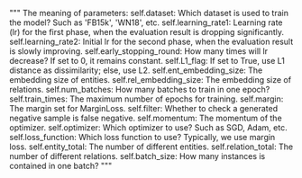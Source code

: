 """
The meaning of parameters:
self.dataset: Which dataset is used to train the model? Such as 'FB15k', 'WN18', etc.
self.learning_rate1: Learning rate (lr) for the first phase, when the evaluation result is dropping significantly.
self.learning_rate2: Initial lr for the second phase, when the evaluation result is slowly improving.
self.early_stopping_round: How many times will lr decrease? If set to 0, it remains constant.
self.L1_flag: If set to True, use L1 distance as dissimilarity; else, use L2.
self.ent_embedding_size: The embedding size of entities.
self.rel_embedding_size: The embedding size of relations.
self.num_batches: How many batches to train in one epoch?
self.train_times: The maximum number of epochs for training.
self.margin: The margin set for MarginLoss.
self.filter: Whether to check a generated negative sample is false negative.
self.momentum: The momentum of the optimizer.
self.optimizer: Which optimizer to use? Such as SGD, Adam, etc.
self.loss_function: Which loss function to use? Typically, we use margin loss.
self.entity_total: The number of different entities.
self.relation_total: The number of different relations.
self.batch_size: How many instances is contained in one batch?
"""